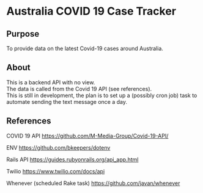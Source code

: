 # Australia COVID 19 Case Tracker

## Purpose 
To provide data on the latest Covid-19 cases around Australia. 

## About
This is a backend API with no view.  
The data is called from the Covid 19 API (see references).  
This is still in development, the plan is to set up a (possibly cron job) task to automate sending the text message once a day. 

## References
COVID 19 API
https://github.com/M-Media-Group/Covid-19-API/

ENV
https://github.com/bkeepers/dotenv

Rails API
https://guides.rubyonrails.org/api_app.html

Twilio
https://www.twilio.com/docs/api

Whenever (scheduled Rake task)
https://github.com/javan/whenever
